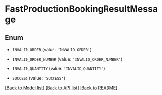 # FastProductionBookingResultMessage


## Enum

* `INVALID_ORDER` (value: `'INVALID_ORDER'`)

* `INVALID_ORDER_NUMBER` (value: `'INVALID_ORDER_NUMBER'`)

* `INVALID_QUANTITY` (value: `'INVALID_QUANTITY'`)

* `SUCCESS` (value: `'SUCCESS'`)

[[Back to Model list]](../README.md#documentation-for-models) [[Back to API list]](../README.md#documentation-for-api-endpoints) [[Back to README]](../README.md)


